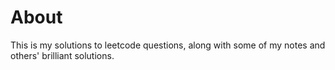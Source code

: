 # About
This is my solutions to leetcode questions, along with some of my notes and others' brilliant solutions.
